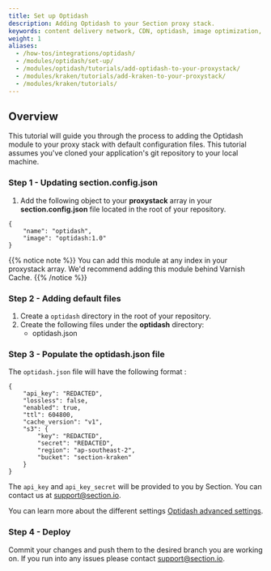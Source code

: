```yaml
---
title: Set up Optidash
description: Adding Optidash to your Section proxy stack.
keywords: content delivery network, CDN, optidash, image optimization, reverse proxies, proxy, proxy template
weight: 1
aliases:
  - /how-tos/integrations/optidash/
  - /modules/optidash/set-up/
  - /modules/optidash/tutorials/add-optidash-to-your-proxystack/
  - /modules/kraken/tutorials/add-kraken-to-your-proxystack/
  - /modules/kraken/tutorials/
---
```


## Overview

This tutorial will guide you through the process to adding the Optidash module to your proxy stack with default configuration files. This tutorial assumes you've cloned your application's git repository to your local machine.

### Step 1 - Updating section.config.json

1. Add the following object to your **proxystack** array in your **section.config.json** file located in the root of your repository.

```
{
    "name": "optidash",
    "image": "optidash:1.0"
}
```

{{% notice note %}}
You can add this module at any index in your proxystack array. We'd recommend adding this module behind Varnish Cache.
{{% /notice %}}

### Step 2 - Adding default files

1. Create a `optidash` directory in the root of your repository.
1. Create the following files under the **optidash** directory:
    * optidash.json

### Step 3 - Populate the optidash.json file

The `optidash.json` file will have the following format :

```
{
    "api_key": "REDACTED",
    "lossless": false,
    "enabled": true,
    "ttl": 604800,
    "cache_version": "v1",
    "s3": {
        "key": "REDACTED",
        "secret": "REDACTED",
        "region": "ap-southeast-2",
        "bucket": "section-kraken"
    }
}
```

The `api_key` and `api_key_secret` will be provided to you by Section. You can contact us at support@section.io.

You can learn more about the different settings [Optidash advanced settings](/docs/modules/optidash/how-tos/optidash-advanced-config/).

### Step 4 - Deploy

Commit your changes and push them to the desired branch you are working on. If you run into any issues please contact support@section.io.